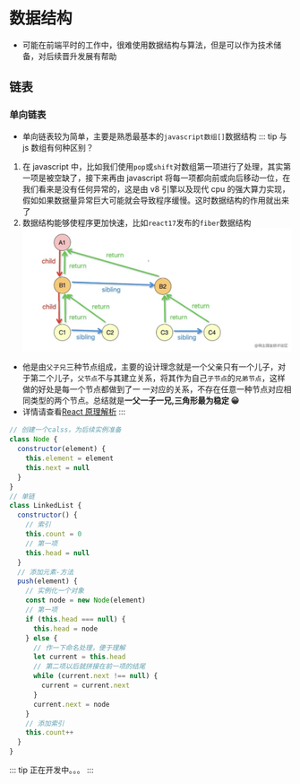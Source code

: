 # 数据结构

- 可能在前端平时的工作中，很难使用数据结构与算法，但是可以作为技术储备，对后续晋升发展有帮助

## 链表

### 单向链表

- 单向链表较为简单，主要是熟悉最基本的`javascript数组[]`数据结构
  ::: tip 与 js 数组有何种区别？

1.  在 javascript 中，比如我们使用`pop`或`shift`对数组第一项进行了处理，其实第一项是被空缺了，接下来再由 javascript 将每一项都向前或向后移动一位，在我们看来是没有任何异常的，这是由 v8 引擎以及现代 cpu 的强大算力实现，假如如果数据量异常巨大可能就会导致程序缓慢。这时数据结构的作用就出来了
2.  数据结构能够使程序更加快速，比如`react17`发布的`fiber`数据结构
    ![Fiber](/fiber.webp)

- 他是由`父子兄`三种节点组成，主要的设计理念就是一个父亲只有一个儿子，对于第二个儿子，`父节点`不与其建立关系，将其作为自己`子节点`的`兄弟节点`，这样做的好处是每一个节点都做到了一 一对应的关系，不存在任意一种节点对应相同类型的两个节点。总结就是**一父一子一兄,三角形最为稳定 😀**
- 详情请查看[React 原理解析](/frontend/react/core.md)
  :::

```js
// 创建一个calss，为后续实例准备
class Node {
  constructor(element) {
    this.element = element
    this.next = null
  }
}
// 单链
class LinkedList {
  constructor() {
    // 索引
    this.count = 0
    // 第一项
    this.head = null
  }
  // 添加元素-方法
  push(element) {
    // 实例化一个对象
    const node = new Node(element)
    // 第一项
    if (this.head === null) {
      this.head = node
    } else {
      // 作一下命名处理，便于理解
      let current = this.head
      // 第二项以后就拼接在前一项的结尾
      while (current.next !== null) {
        current = current.next
      }
      current.next = node
    }
    // 添加索引
    this.count++
  }
}
```

::: tip 正在开发中。。。
:::
